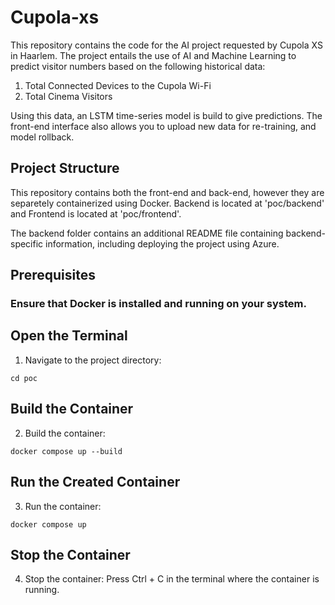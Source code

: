 # Cupola-xs

This repository contains the code for the AI project requested by Cupola XS in Haarlem. 
The project entails the use of AI and Machine Learning to predict visitor numbers based on the following historical data:
1. Total Connected Devices to the Cupola Wi-Fi
2. Total Cinema Visitors

Using this data, an LSTM time-series model is build to give predictions. The front-end interface also allows you to upload new data for re-training, and model rollback.

## Project Structure
This repository contains both the front-end and back-end, however they are separetely containerized using Docker.
Backend is located at 'poc/backend' and Frontend is located at 'poc/frontend'.

The backend folder contains an additional README file containing backend-specific information, including deploying the project using Azure.

## Prerequisites
### Ensure that Docker is installed and running on your system.

## Open the Terminal
1. Navigate to the project directory:

`cd poc`

## Build the Container
2. Build the container:

`docker compose up --build`

## Run the Created Container
3. Run the container:

`docker compose up`

## Stop the Container
4. Stop the container:
Press Ctrl + C in the terminal where the container is running.